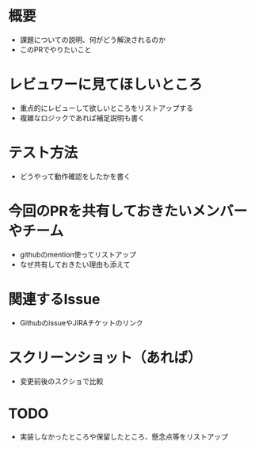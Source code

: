 # 概要

- 課題についての説明、何がどう解決されるのか
- このPRでやりたいこと

# レビュワーに見てほしいところ

- 重点的にレビューして欲しいところをリストアップする
- 複雑なロジックであれば補足説明も書く

# テスト方法

- どうやって動作確認をしたかを書く

# 今回のPRを共有しておきたいメンバーやチーム

- githubのmention使ってリストアップ
- なぜ共有しておきたい理由も添えて

# 関連するIssue

- GithubのissueやJIRAチケットのリンク

# スクリーンショット（あれば）

- 変更前後のスクショで比較

# TODO

- 実装しなかったところや保留したところ、懸念点等をリストアップ
